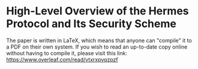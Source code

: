 # High-Level Overview of the Hermes Protocol and Its Security Scheme

The paper is written in LaTeX, which means that anyone can "compile" it to a PDF on their own system. If you wish to read an up-to-date copy online without having to compile it, please visit this link: https://www.overleaf.com/read/vtxrxpvqzpzf
